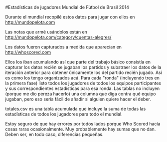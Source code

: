 #Estadísticas de jugadores Mundial de Fútbol de Brasil 2014

Durante el mundial recopilé estos datos para jugar con ellos en  http://mundopelota.com

Las notas que armé usándolos están en http://mundopelota.com/category/cuentas-alegres/

Los datos fueron capturados a medida que aparecían en http://whoscored.com

Ellos los iban acumulando así que parte del trabajo básico consistía en capturar los datos recién se jugaban los partidos y substraer los datos de la iteración anterior para obtener únicamente los del partido recién jugado. Así es como los tengo organizados acá. Para cada "ronda" (incluyendo tres en la primera fase) listo todos los jugadores de todos los equipos participantes y sus correspondientes estadísticas para esa ronda. Las tablas no incluyen (porque me dio pereza hacerlo) una columna que diga contra qué equipo jugaban, pero eso sería fácil de añadir si alguien quiere hacer el deber. 

totales.csv es una tabla acumulada que incluye la suma de todas las estadísticas de todos los jugadores para todo el mundial. 

Estoy seguro de que hay errores por todos lados porque Who Scored hacía cosas raras ocasionalmente. Muy probablemente hay sumas que no dan. Deben ser, en todo caso, diferencias pequeñas. 
